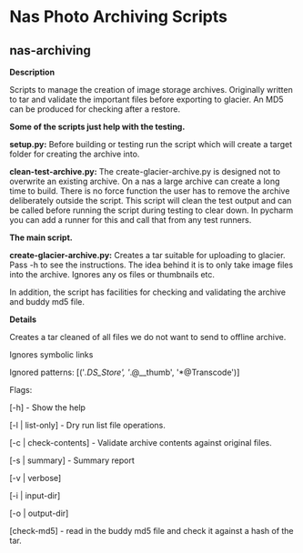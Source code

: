 Nas Photo Archiving Scripts
==============

nas-archiving
-------------

**Description**

Scripts to manage the creation of image storage archives.  Originally written to tar and validate the important files before exporting to glacier.  An MD5 can be produced for checking after a restore.

**Some of the scripts just help with the testing.**

**setup.py:** Before building or testing run the script which will create a target
folder for creating the archive into.

**clean-test-archive.py:** The create-glacier-archive.py is designed not to overwrite an existing archive.  On a nas a large archive can create a long time to build.  There is no force function the user has to remove the archive deliberately outside the script.  This script will clean the test output and can be called before running the script during testing to clear down.  In pycharm you can add a runner for this and call that from any test runners.

**The main script.**

**create-glacier-archive.py:** Creates a tar suitable for uploading to glacier.  Pass -h to see the instructions.  The idea behind it is to only take image files into the archive.  Ignores any os files or thumbnails etc.

In addition, the script has facilities for checking and validating the archive and buddy md5 file.

**Details**

Creates a tar cleaned of all files we do not want to send to offline archive.

Ignores symbolic links

Ignored patterns: \[('*.DS_Store', '*.@__thumb', '*@Transcode')]

Flags: 

 \[-h]                  - Show the help
 
 \[-l | list-only]      - Dry run list file operations.
 
 \[-c | check-contents] - Validate archive contents against original files.
 
 \[-s | summary]        - Summary report
 
 \[-v | verbose]
  
 \[-i | input-dir]
  
 \[-o | output-dir]
 
 \[check-md5]           - read in the buddy md5 file and check it against a hash of the tar.

